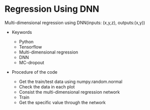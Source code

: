 # Regression Using DNN
Multi-dimensional regression using DNN(inputs: (x,y,z), outputs:(x,y))

* Keywords
  - Python
  - Tensorflow
  - Multi-dimensional regression
  - DNN
  - MC-dropout

* Procedure of the code
  - Get the train/test data using numpy.random.normal
  - Check the data in each plot
  - Consist the multi-dimensional regression network
  - Train
  - Get the specific value through the network
